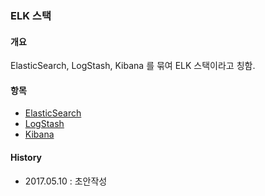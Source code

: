 ### ELK 스택

#### 개요
ElasticSearch, LogStash, Kibana 를 묶여 ELK 스택이라고 칭함.

#### 항목
- [ElasticSearch](https://github.com/juneyoung/DEV-INFOS/blob/master/elk/ElasticSearch/README.md)
- [LogStash]()
- [Kibana]()

#### History
- 2017.05.10 : 초안작성
